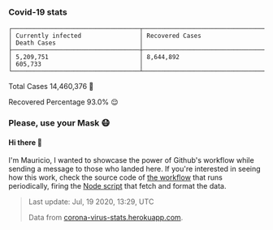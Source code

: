 
### Covid-19 stats

```
┌───────────────────────────────────┬───────────────────────────────────┬───────────────────────────────────┐
│ Currently infected                │ Recovered Cases                   │ Death Cases                       │
├───────────────────────────────────┼───────────────────────────────────┼───────────────────────────────────┤
│ 5,209,751                         │ 8,644,892                         │ 605,733                           │
└───────────────────────────────────┴───────────────────────────────────┴───────────────────────────────────┘
```

Total Cases 14,460,376 🦠

Recovered Percentage 93.0% 😌

### Please, use your Mask 😷

#### Hi there 👋
I'm Mauricio, I wanted to showcase the power of Github's workflow while sending a message to those who landed here.
If you're interested in seeing how this work, check the source code of [the workflow](https://github.com/mdottavio/mdottavio/blob/master/.github/workflows/updateReadme.yml) that runs periodically, firing
the [Node script](https://github.com/mdottavio/mdottavio/tree/covidstats) that fetch and format the data.

> Last update: Jul, 19 2020, 13:29, UTC
>
> Data from [corona-virus-stats.herokuapp.com](https://corona-virus-stats.herokuapp.com/api/v1/cases/general-stats).
